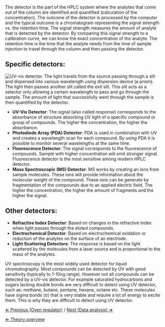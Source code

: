 The detector is the part of the HPLC system where the analytes that come
out of the column are identified and quantified (calculation of the
concentration). The outcome of the detector is processed by the computer
and the typical outcome is a chromatogram representing the signal
strength vs. the retention time. The signal strength measures the amount
of analyte that is detected by the detector. By comparing this signal
strength to a calibration curve, we can know the exact concentration of
the analyte. The retention time is the time that the analyte needs from
the time of sample injection to travel through the column and then
passing the detector.

Specific detectors:
-------------------

![**UV-vis detector**. The light travels from the source passing through a slit and dispersed into various wavelength using dispersion device (a prism). The light then passes another slit called the exit slit. This slit acts as a selector only allowing a certain wavelength to pass and go through the sample. The amount of light that successfully went through the sample is then quantified by the detector.](https://s3-us-west-2.amazonaws.com/labster/wiki/media/UV-Vis_detector.png "UV-vis detector. The light travels from the source passing through a slit and dispersed into various wavelength using dispersion device (a prism). The light then passes another slit called the exit slit. This slit acts as a selector only allowing a certain wavelength to pass and go through the sample. The amount of light that successfully went through the sample is then quantified by the detector.")

-   **UV-Vis Detector**: The signal (also called response) corresponds
    to the absorbance of structure absorbing UV light of a specific
    compound or group of compounds. The higher the concentration, the
    higher the absorbance.
-   **Photodiode Array (PDA) Detector**: PDA is used in combination with
    UV and creates a wavelength scan for each compound. By using PDA it
    is possible to monitor several wavelengths at the same time.
-   **Fluorescence Detector**: The signal corresponds to the
    fluorescence of compounds. Sample with higher concentration will
    emit stronger signal. Fluorescence detector is the most sensitive
    among modern HPLC detector.
-   **Mass Spectroscopic (MS) Detector**: MS works by creating an ions
    from sample molecules. These ions will provide information about the
    molecular weight of the compound. These ions can be generate by
    fragmentation of the compounds due to an applied electric field. The
    higher the concentration, the higher the amount of fragments and the
    higher the signal.

Other detectors:
----------------

-   **Refractive Index Detector**: Based on changes in the refractive
    index when light passes through the eluted compounds.
-   **Electrochemical Detector**: Based on electrochemical oxidation or
    reduction of the analytes on the surface of an electrode.
-   **Light Scattering Detectors**: The response is based on the light
    scattered by the molecules from a laser source and is proportional
    to the mass of the analytes.

UV spectroscopy is the most widely used detector for liquid
chromatography. Most compounds can be detected by UV with good
sensitivity (typically to 1-10ng range). However not all compounds can
be detected by a UV-vis detector. For example saturated hydrocarbons and
sugars lacking double bonds are very difficult to detect using UV
detector, such as: methane, butane, pentane, hexane, octane etc. These
molecules have sigma bonds (σ) that is very stable and require a lot of
energy to excite them. This is why they are difficult to detect using UV
detector.

[⇐ Previous (Oven regulator)](/wiki/Oven_regulator "wikilink") / [Next (Data
analysis) ⇒](/wiki/Data_analysis "wikilink")

[⇐ Theory overview](/wiki/HPLC "wikilink")

